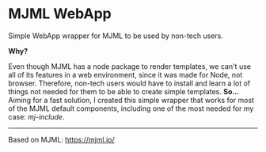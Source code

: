 # MJML WebApp

Simple WebApp wrapper for MJML to be used by non-tech users.

__Why?__

Even though MJML has a node package to render templates, we can't use all of its features in a web environment, since it was made for Node, not browser. Therefore, non-tech users would have to install and learn a lot of things not needed for them to be able to create simple templates.
__So...__ Aiming for a fast solution, I created this simple wrapper that works for most of the MJML default components, including one of the most needed for my case: _mj-include_.

----

Based on MJML: https://mjml.io/
